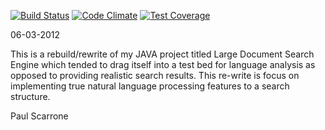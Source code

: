 [![Build Status](https://travis-ci.org/ninjapanzer/LDOCR.svg?branch=master)](https://travis-ci.org/ninjapanzer/LDOCR)
[![Code Climate](https://codeclimate.com/github/ninjapanzer/LDOCR/badges/gpa.svg)](https://codeclimate.com/github/ninjapanzer/LDOCR)
[![Test Coverage](https://codeclimate.com/github/ninjapanzer/LDOCR/badges/coverage.svg)](https://codeclimate.com/github/ninjapanzer/LDOCR/coverage)

06-03-2012

This is a rebuild/rewrite of my JAVA project titled Large Document Search Engine which tended to drag itself into a test bed for language analysis as opposed to providing realistic search results. This re-write is focus on implementing true natural language processing features to a search structure.

Paul Scarrone
